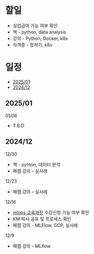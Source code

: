 
# 할일
- 실업급여 가능 여부 확인
- 책 - python, data analysis
- 강의 - Python, Docker, k8s
- 자격증 - 정처기, k8s
  
# 일정
- [2025/01](2025/01)
- [2024/12](2024/12)
## 2025/01
01/06
- T.B.D
## 2024/12

12/30
- 책 - pyhton, 데이터 분석
- 패캠 강의 - 실사례

12/23
- 패캠 강의 - 실사례

12/16
- [mlops 교육과정](https://hrd.work24.go.kr/hrdp/co/pcobo/PCOBO0100P.do?tracseId=AIG20240000458997&tracseTme=2&crseTracseSe=C0061&trainstCstmrId=500020048219&tracseReqstsCd=undefined&cstmConsTme=undefined#) 수강신청 가능 여부 확인
- KM 퇴사 공유 및 프로세스 확인
- 패캠 강의 - MLFlow, GCP, 실사례

12/9
- 패캠 강의 - MLflow
  
